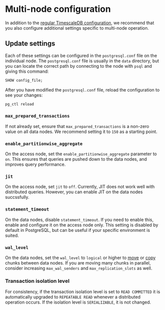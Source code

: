 # Multi-node configuration
In addition to the
[regular TimescaleDB configuration][timescaledb-configuration], we recommend
that you also configure additional settings specific to multi-node operation.

## Update settings
Each of these settings can be configured in the `postgresql.conf` file on the
individual node. The `postgresql.conf` file is usually in the `data` directory,
but you can locate the correct path by connecting to the node with `psql` and
giving this command:
```sql
SHOW config_file;
```

After you have modified the `postgresql.conf` file, reload the configuration to
see your changes:
```bash
pg_ctl reload
```

<!--these need a better structure --LKB 2021-10-20-->
### `max_prepared_transactions`
If not already set, ensure that `max_prepared_transactions` is a non-zero value
on all data nodes. We recommend setting it to `150` as a starting point.

### `enable_partitionwise_aggregate`
On the access node, set the `enable_partitionwise_aggregate` parameter to `on`.
This ensures that queries are pushed down to the data nodes, and improves query
performance.

### `jit`
On the access node, set `jit` to `off`. Currently, JIT does not work well with
distributed queries. However, you can enable JIT on the data nodes succssfully.

### `statement_timeout`
On the data nodes, disable `statement_timeout`. If you need to enable this,
enable and configure it on the access node only. This setting is disabled by
default in PostgreSQL, but can be useful if your specific environment is suited.

### `wal_level`
On the data nodes, set the `wal_level` to `logical` or higher to
[move][move_chunk] or [copy][copy_chunk] chunks between data nodes. If you
are moving many chunks in parallel, consider increasing `max_wal_senders` and
`max_replication_slots` as well.

### Transaction isolation level
For consistency, if the transaction isolation level is set to `READ COMMITTED`
it is automatically upgraded to `REPEATABLE READ` whenever a distributed
operation occurs. If the isolation level is `SERIALIZABLE`, it is not changed.


[timescaledb-configuration]: /how-to-guides/configuration/
[copy_chunk]: /api/:currentVersion:/distributed-hypertables/copy_chunk_experimental
[move_chunk]: /api/:currentVersion:/distributed-hypertables/move_chunk_experimental
